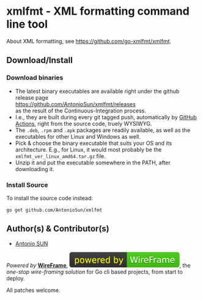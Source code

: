 # xmlfmt - XML formatting command line tool

About XML formatting, see https://github.com/go-xmlfmt/xmlfmt.

## Download/Install


### Download binaries

- The latest binary executables are available right under the github release page  
https://github.com/AntonioSun/xmlfmt/releases  
as the result of the Continuous-Integration process.
- I.e., they are built during every git tagged push, automatically by [GitHub Actions](https://github.com/features/actions), right from the source code, truely WYSIWYG.
- The `.deb`, `.rpm` and `.apk` packages are readily available, as well as the executables for other Linux and Windows as well.
- Pick & choose the binary executable that suits your OS and its architecture. E.g., for Linux, it would most probably be the `xmlfmt_ver_linux_amd64.tar.gz` file.
- Unzip it and put the executable somewhere in the PATH, after downloading it.


### Install Source

To install the source code instead:

```
go get github.com/AntonioSun/xmlfmt
```


## Author(s) & Contributor(s)

- [Antonio SUN](https://github.com/AntonioSun)

_Powered by_ [**WireFrame**](https://github.com/go-easygen/wireframe),  [![PoweredBy WireFrame](https://github.com/go-easygen/wireframe/blob/master/PoweredBy-WireFrame-Y.svg)](http://godoc.org/github.com/go-easygen/wireframe), the _one-stop wire-framing solution_ for Go cli based projects, from start to deploy.

All patches welcome. 
